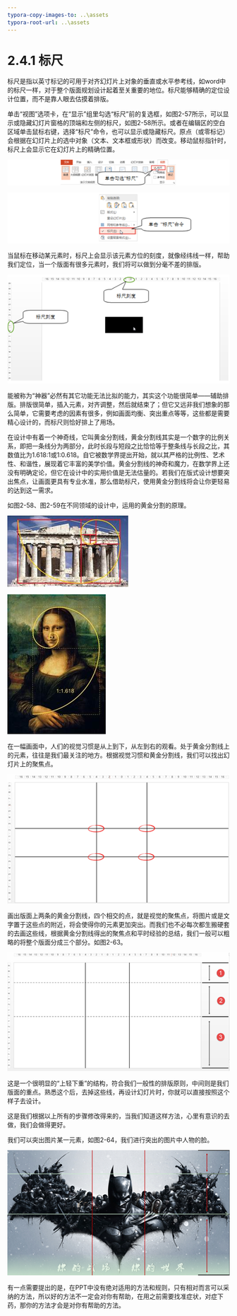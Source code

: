 ```yaml
---
typora-copy-images-to: ..\assets
typora-root-url: ..\assets
---
```


# 2.4.1  标尺

标尺是指以英寸标记的可用于对齐幻灯片上对象的垂直或水平参考线，如word中的标尺一样，对于整个版面规划设计起着至关重要的地位。标尺能够精确的定位设计位置，而不是靠人眼去估摸着排版。

单击“视图”选项卡，在“显示”组里勾选“标尺”前的复选框，如图2-57所示，可以显示或隐藏幻灯片窗格的顶端和左侧的标尺，如图2-58所示。或者在编辑区的空白区域单击鼠标右键，选择“标尺”命令，也可以显示或隐藏标尺。原点（或零标记）会根据在幻灯片上的选中对象（文本、文本框或形状）而改变。移动鼠标指针时，标尺上会显示它在幻灯片上的精确位置。

![&#x56FE;2-57](../../../.gitbook/assets/1565864208185.png)

![&#x56FE;2-58](../../../.gitbook/assets/1565864224404.png)

当鼠标在移动某元素时，标尺上会显示该元素方位的刻度，就像经纬线一样，帮助我们定位，当一个版面有很多元素时，我们将可以做到分毫不差的排版。

![&#x56FE;2-59](../../../.gitbook/assets/1565864246840.png)

能被称为“神器”必然有其它功能无法比拟的能力，其实这个功能很简单——辅助排版。排版很简单，插入元素，对齐调整，然后就结束了；但它又远非我们想象的那么简单，它需要考虑的因素有很多，例如画面均衡、突出重点等等，这些都是需要精心设计的，而标尺则恰好排上了用场。

在设计中有着一个神奇线，它叫黄金分割线，黄金分割线其实是一个数字的比例关系，即把一条线分为两部分，此时长段与短段之比恰恰等于整条线与长段之比，其数值比为1.618:1或1:0.618。自它被数学界提出开始，就以其严格的比例性、艺术性、和谐性，展现着它丰富的美学价值。黄金分割线的神奇和魔力，在数学界上还没有明确定论，但它在设计中的实用价值是无法估量的。若我们在版式设计想要突出焦点，让画面更具有专业水准，那么借助标尺，使用黄金分割线将会让你更轻易的达到这一需求。

如图2-58、图2-59在不同领域的设计中，运用的黄金分割的原理。

![&#x56FE;2-60](../../../.gitbook/assets/clip_image002-1565864298122.jpg)

![&#x56FE;2-61](../../../.gitbook/assets/clip_image004-1565864304919.jpg)

在一幅画面中，人们的视觉习惯是从上到下，从左到右的观看。处于黄金分割线上的元素，往往是我们最关注的地方。根据视觉习惯和黄金分割线，我们可以找出幻灯片上的聚焦点。

![&#x56FE;2-62](../../../.gitbook/assets/clip_image002-1565864332249.png)

画出版面上两条的黄金分割线，四个相交的点，就是视觉的聚焦点，将图片或是文字置于这些点的附近，将会使得你的元素更加突出。而我们也不必每次都生搬硬套的去画这些线，根据黄金分割线得出的聚焦点和平时经验的总结，我们一般可以粗略的将整个版面分成三个部分。如图2-63。

![&#x56FE;2-63](../../../.gitbook/assets/clip_image004-1565864341051.png)

这是一个很明显的“上轻下重”的结构，符合我们一般性的排版原则，中间则是我们版面的重点。熟悉这个后，去掉这些线，再设计幻灯片时，你就可以直接按照这个样子去设计。

这是我们根据以上所有的步骤修改得来的，当我们知道这样方法，心里有意识的去做，我们会做得更好。

我们可以突出图片某一元素，如图2-64，我们进行突出的图片中人物的脸。

![&#x56FE;2-64](../../../.gitbook/assets/clip_image006-1565864349866.png)

有一点需要提出的是，在PPT中没有绝对适用的方法和规则，只有相对而言可以采纳的方法，所以好的方法不一定会对你有帮助，在用之前需要找准症状，对症下药，那你的方法才会是对你有帮助的方法。

